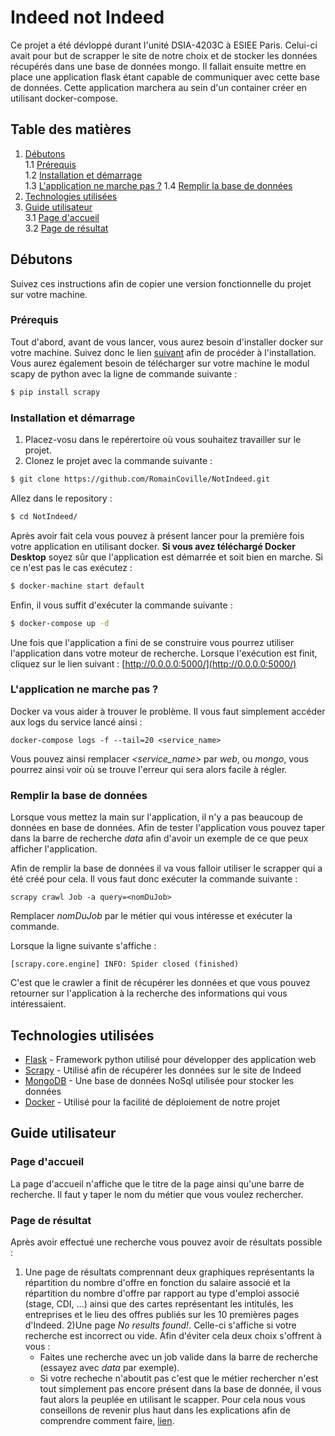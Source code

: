 # Indeed not Indeed

Ce projet a été dévloppé durant l'unité DSIA-4203C à ESIEE Paris. Celui-ci avait pour but de scrapper le site de notre choix et de stocker les données récupérés dans une base de données mongo. Il fallait ensuite mettre en place une application flask étant capable de communiquer avec cette base de données. Cette application marchera au sein d'un container créer en utilisant docker-compose.

## Table des matières
1. [Débutons](#débutons)  
    1.1 [Prérequis](#prérequis)  
    1.2 [Installation et démarrage](#installation-et-démarrage)  
    1.3 [L'application ne marche pas ?](#lapplication-ne-marche-pas-)
    1.4 [Remplir la base de données](#remplir-la-base-de-données)
2. [Technologies utilisées](#technologies-utilisées)
3. [Guide utilisateur](#guide-utilisateur)  
    3.1 [Page d'accueil](#page-daccueil)  
    3.2 [Page de résultat](#page-de-résultat)  

## Débutons 

Suivez ces instructions afin de copier une version fonctionnelle du projet sur votre machine.

### Prérequis

Tout d'abord, avant de vous lancer, vous aurez besoin d'installer docker sur votre machine. Suivez donc le lien [suivant](https://docs.docker.com/install/) afin de procéder à l'installation.
Vous aurez également besoin de télécharger sur votre machine le modul scapy de python avec la ligne de commande suivante : 
```bash
$ pip install scrapy
```


### Installation et démarrage 

1) Placez-vosu dans le repérertoire où vous souhaitez travailler sur le projet.
2) Clonez le projet avec la commande suivante : 

```bash
$ git clone https://github.com/RomainCoville/NotIndeed.git
```

Allez dans le repository :
```bash
$ cd NotIndeed/
```

Après avoir fait cela vous pouvez à présent lancer pour la première fois votre application en utilisant docker.
**Si vous avez téléchargé Docker Desktop** soyez sûr que l'application est démarrée et soit bien en marche. Si ce n'est pas le cas exécutez : 
```bash
$ docker-machine start default
```
Enfin, il  vous suffit  d'exécuter la commande suivante : 
```bash
$ docker-compose up -d
```

Une fois que l'application a fini de se construire vous pourrez utiliser l'application dans votre moteur de recherche.
Lorsque l'exécution est finit, cliquez sur le lien suivant : [http://0.0.0.0:5000/](http://0.0.0.0:5000/)

### L'application ne marche pas ?

Docker va vous aider à trouver le problème. Il vous faut simplement accéder aux logs du service lancé ainsi : 
```
docker-compose logs -f --tail=20 <service_name>
```

Vous pouvez ainsi remplacer *<service_name>* par $web$, ou $mongo$, vous pourrez ainsi voir où se trouve l'erreur qui sera alors facile à régler.

### Remplir la base de données

Lorsque vous mettez la main sur l'application, il n'y a pas beaucoup de données en base de données. Afin de tester l'application vous pouvez taper dans la barre de recherche *data* afin d'avoir un exemple de ce que peux afficher l'application.

Afin de remplir la base de données il va vous falloir utiliser le scrapper qui a été créé pour cela. Il vous faut donc exécuter la commande suivante  : 
```
scrapy crawl Job -a query=<nomDuJob>
```

Remplacer *nomDuJob* par le métier qui vous intéresse et exécuter la commande.
    
Lorsque la ligne suivante s'affiche : 
```
[scrapy.core.engine] INFO: Spider closed (finished)
```
C'est que le crawler a finit de récupérer les données et que vous pouvez retourner sur l'application à la recherche des informations qui vous intéressaient.

## Technologies utilisées

* [Flask](http://flask.pocoo.org/) - Framework python utilisé pour développer des application web
* [Scrapy](https://scrapy.org/) - Utilisé afin de récupérer les données sur le site de Indeed
* [MongoDB](https://www.mongodb.com/) - Une base de données NoSql utilisée pour stocker les données
* [Docker](https://www.docker.com/) - Utilisé pour la facilité de déploiement de notre projet

## Guide utilisateur

### Page d'accueil
La page d'accueil n'affiche que le titre de la page ainsi qu'une barre de recherche. Il faut y taper le nom du métier que vous voulez rechercher.

### Page de résultat
Après avoir effectué une recherche vous pouvez avoir de résultats possible : 
1) Une page de résultats comprennant deux  graphiques représentants la répartition du nombre d'offre en fonction du salaire associé et la répartition du nombre d'offre par rapport au type d'emploi associé (stage, CDI, ...) ainsi que des cartes représentant les intitulés, les entreprises et le lieu des offres publiés sur les 10 premières pages d'Indeed.
2)Une page *No results found!*. Celle-ci s'affiche si votre recherche est incorrect ou vide. Afin d'éviter cela deux choix s'offrent à vous :
    - Faites une recherche avec un job valide dans la barre de recherche (essayez avec *data* par exemple).
    - Si  votre recheche n'aboutit pas c'est que le métier rechercher n'est tout simplement pas encore présent dans la base de donnée, il vous faut alors la peuplée en utilisant le scapper. Pour cela nous vous conseillons de revenir plus haut dans les explications afin de comprendre comment faire, [lien](#remplir-la-base-de-données).
